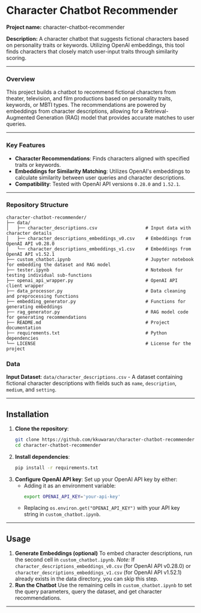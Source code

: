 # Character Chatbot Recommender

**Project name:** character-chatbot-recommender

**Description:** A character chatbot that suggests fictional characters based on personality traits or keywords. 
Utilizing OpenAI embeddings, this tool finds characters that closely match user-input traits through similarity scoring.

---

### Overview

This project builds a chatbot to recommend fictional characters from theater, television, and film productions based on personality traits, keywords, or MBTI types. 
The recommendations are powered by embeddings from character descriptions, allowing for a Retrieval-Augmented Generation (RAG) model that provides accurate matches to user queries.

---

### Key Features

- **Character Recommendations**: Finds characters aligned with specified traits or keywords.
- **Embeddings for Similarity Matching**: Utilizes OpenAI's embeddings to calculate similarity between user queries and character descriptions.
- **Compatibility**: Tested with OpenAI API versions `0.28.0` and `1.52.1`.

---

### Repository Structure

```plaintext
character-chatbot-recommender/
├── data/
│   ├── character_descriptions.csv                  # Input data with character details
│   ├── character_descriptions_embeddings_v0.csv    # Embeddings from OpenAI API v0.28.0
│   └── character_descriptions_embeddings_v1.csv    # Embeddings from OpenAI API v1.52.1
├── custom_chatbot.ipynb                            # Jupyter notebook for embedding the dataset and RAG model
├── tester.ipynb                                    # Notebook for testing individual sub-functions
├── openai_api_wrapper.py                           # OpenAI API client wrapper
├── data_processor.py                               # Data cleaning and preprocessing functions
├── embedding_generator.py                          # Functions for generating embeddings
├── rag_generator.py                                # RAG model code for generating recommendations
├── README.md                                       # Project documentation
├── requirements.txt                                # Python dependencies
└── LICENSE                                         # License for the project
```

### Data

**Input Dataset**: `data/character_descriptions.csv` - A dataset containing fictional character descriptions with fields such as `name`, `description`, `medium`, and `setting`.

---

## Installation

1. **Clone the repository**:
   ```bash
   git clone https://github.com/kkuwaran/character-chatbot-recommender.git
   cd character-chatbot-recommender
   ```
2. **Install dependencies**:
   ```bash
   pip install -r requirements.txt
   ```
3. **Configure OpenAI API key**: Set up your OpenAI API key by either:
   - Adding it as an environment variable:
     ```bash
     export OPENAI_API_KEY='your-api-key'
     ```
   - Replacing `os.environ.get("OPENAI_API_KEY")` with your API key string in `custom_chatbot.ipynb`.

---

## Usage

1. **Generate Embeddings (optional)**
   To embed character descriptions, run the second cell in `custom_chatbot.ipynb`.
   *Note:* If `character_descriptions_embeddings_v0.csv` (for  OpenAI API v0.28.0) or `character_descriptions_embeddings_v1.csv` (for OpenAI API v1.52.1) already exists in the data directory, you can skip this step.
2. **Run the Chatbot**
   Use the remaining cells in `custom_chatbot.ipynb` to set the query parameters, query the dataset, and get character recommendations.

---
